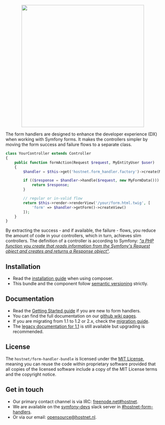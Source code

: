 <p align="center"><a href="http://www.hostnet.nl" target="_blank">
    <img width="400" src="https://www.hostnet.nl/images/hostnet.svg">
</a></p>


The form handlers are designed to enhance the developer experience (DX) when
working with Symfony forms. It makes the controllers simpler by moving the form
success and failure flows to a separate class.

```php
class YourController extends Controller
{
    public function formAction(Request $request, MyEntityUser $user)
    {
        $handler = $this->get('hostnet.form_handler.factory')->create(MyFormHandler::class);

        if (($response = $handler->handle($request, new MyFormData())) instanceof RedirectResponse) {
            return $response;
        }

        // regular or in-valid flow
        return $this->render->renderView('/your/form.html.twig', [
            'form' => $handler->getForm()->createView()
        ]);
    }
}
```

By extracting the success - and if available, the failure - flows, you reduce
the amount of code in your controllers, which in turn, achieves slim
controllers. The definition of a controller is according to Symfony: _["a PHP 
function you create that reads information from the Symfony's Request object 
and creates and returns a Response object"](http://symfony.com/doc/current/controller.html)_. 

Installation
------------
 * Read the [installation guide](https://github.com/hostnet/form-handler-bundle/wiki/Installation)
   when using composer.
 * This bundle and the component follow [semantic versioning](http://semver.org/) strictly.

Documentation
-------------
 * Read the [Getting Started guide](https://github.com/hostnet/form-handler-bundle/wiki/Getting-Started-With-Form-Handlers) if you are new to form handlers.
 * You can find the full documentation on our [github wiki pages](https://github.com/hostnet/form-handler-bundle/wiki).
 * If you are migrating from 1.1 to 1.2 or 2.x, check the [migration guide](https://github.com/hostnet/form-handler-bundle/wiki/Migration-towards-2.x).
 * The [legacy documentation for 1.1](https://github.com/hostnet/form-handler-bundle/wiki/Legacy-Readme)
   is still available but upgrading is recommended.

License
-------------
The `hostnet/form-handler-bundle` is licensed under the [MIT License](https://github.com/hostnet/form-handler-bundle/blob/master/LICENSE), meaning you can reuse the code within proprietary software provided that all copies of the licensed software include a copy of the MIT License terms and the copyright notice.

Get in touch
------------
 * Our primary contact channel is via IRC: [freenode.net#hostnet](http://webchat.freenode.net/?channels=%23hostnet).
 * We are available on the [symfony-devs](https://slackinvite.me/to/symfony-devs)
   slack server in [#hostnet-form-handlers](https://symfony-devs.slack.com/messages/C3SJH42QP).
 * Or via our email: opensource@hostnet.nl.
